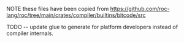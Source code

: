 
NOTE these files have been copied from https://github.com/roc-lang/roc/tree/main/crates/compiler/builtins/bitcode/src 

TODO -- update glue to generate for platform developers instead of compiler internals.
